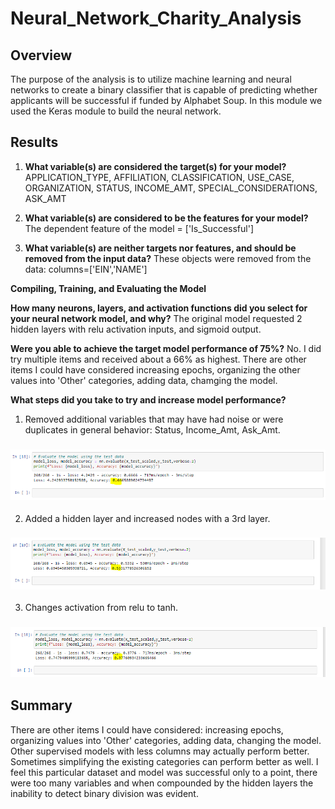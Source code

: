 # **Neural_Network_Charity_Analysis**


## **Overview** 

The purpose of the analysis is to utilize machine learning and neural networks to create a binary classifier that is capable of predicting whether applicants will be successful if funded by Alphabet Soup.
In this module we used the Keras module to build the neural network.

## **Results**


1) **What variable(s) are considered the target(s) for your model?**
APPLICATION_TYPE, AFFILIATION, CLASSIFICATION, USE_CASE, ORGANIZATION, STATUS, INCOME_AMT, SPECIAL_CONSIDERATIONS, ASK_AMT

2) **What variable(s) are considered to be the features for your model?**
The dependent feature of the model = ['Is_Successful']

3) **What variable(s) are neither targets nor features, and should be removed from the input data?**
These objects were removed from the data: columns=['EIN','NAME']


**Compiling, Training, and Evaluating the Model**

**How many neurons, layers, and activation functions did you select for your neural network model, and why?**
The original model requested 2 hidden layers with relu activation inputs, and sigmoid output. 
 
**Were you able to achieve the target model performance of 75%?**
No. I did try multiple items and received about a 66% as highest. There are other items I could have considered increasing epochs, organizing the other values into 'Other' categories, adding data, chamging the model.

**What steps did you take to try and increase model performance?**
1) Removed additional variables that may have had noise or were duplicates in general behavior: Status, Income_Amt, Ask_Amt. 

### ![Pass1](https://github.com/ljlodl5/Neural_Network_Charity_Analysis/blob/main/removedcolumns66.PNG)

2) Added a hidden layer and increased nodes with a 3rd layer. 

### ![Pass2](https://github.com/ljlodl5/Neural_Network_Charity_Analysis/blob/main/addedhiddenlayer53.PNG)

3) Changes activation from relu to tanh. 

### ![Pass3](https://github.com/ljlodl5/Neural_Network_Charity_Analysis/blob/main/changedtotanh37.PNG)

## Summary
There are other items I could have considered: increasing epochs, organizing values into 'Other' categories, adding data, changing the model. 
Other supervised models with less columns may actually perform better. Sometimes simplifying the existing categories can perform better as well. I feel this particular dataset and model was successful only to a point, there were too many variables and when compounded by the hidden layers 
the inability to detect binary division was evident.




